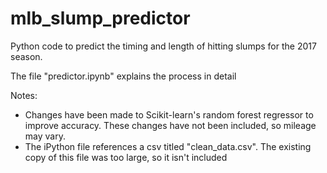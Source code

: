 # mlb_slump_predictor

Python code to predict the timing and length of hitting slumps for the 2017 season.

The file "predictor.ipynb" explains the process in detail

Notes:
- Changes have been made to Scikit-learn's random forest regressor to improve accuracy. These changes have not been included, so mileage may vary.
- The iPython file references a csv titled "clean_data.csv". The existing copy of this file was too large, so it isn't included

